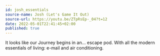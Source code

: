 ```yaml
---
id: josh_essentials
source-name: Josh (Let's Game It Out)
source-url: https://youtu.be/ZTpRsEp-_04?t=12
date: 2022-05-01T22:41:45+02:00
published: true
---
```


It looks like our Journey begins in an… escape pod. With all the modern essentials of living: e-mail and air conditioning.
